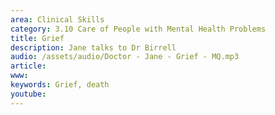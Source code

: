 ```yaml
---
area: Clinical Skills
category: 3.10 Care of People with Mental Health Problems
title: Grief
description: Jane talks to Dr Birrell
audio: /assets/audio/Doctor - Jane - Grief - MQ.mp3
article: 
www: 
keywords: Grief, death
youtube:
--- 
```

